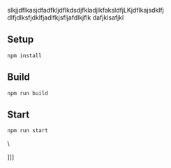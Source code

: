 slkjjdflkasjdfadfkljdflkdsdjfkladjlkfaksldfjLKjdflkajsdklfj
dlfjdlksfjdklfjadlfkjsfljafdlkjflk
dafjklsafjkl

## Setup


`npm install`

## Build

`npm run build`

## Start

`npm run start`










\





]]]

